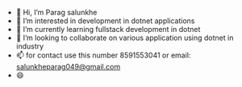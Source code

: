 - 👋 Hi, I’m Parag salunkhe
- 👀 I’m interested in development in dotnet applications 
- 🌱 I’m currently learning fullstack development in dotnet 
- 💞️ I’m looking to collaborate on various application using dotnet in industry
- 📫 for contact use this number 8591553041 or email: salunkheparag049@gmail.com
- 😄 


<!---
parags2003/parags2003 is a ✨ special ✨ repository because its `README.md` (this file) appears on your GitHub profile.
You can click the Preview link to take a look at your changes.
--->
